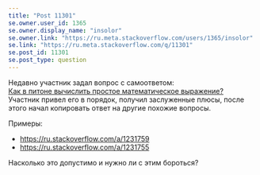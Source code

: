 ```yaml
---
title: "Post 11301"
se.owner.user_id: 1365
se.owner.display_name: "insolor"
se.owner.link: "https://ru.meta.stackoverflow.com/users/1365/insolor"
se.link: "https://ru.meta.stackoverflow.com/q/11301"
se.post_id: 11301
se.post_type: question
---
```

<p>Недавно участник задал вопрос с самоответом:<br />
<a href="https://ru.stackoverflow.com/q/1231360/1365">Как в питоне вычислить простое математическое выражение?</a><br />
Участник привел его в порядок, получил заслуженные плюсы, после этого начал копировать ответ на другие похожие вопросы.</p>
<p>Примеры:</p>
<ul>
<li><a href="https://ru.stackoverflow.com/a/1231759">https://ru.stackoverflow.com/a/1231759</a></li>
<li><a href="https://ru.stackoverflow.com/a/1231755">https://ru.stackoverflow.com/a/1231755</a></li>
</ul>
<p>Насколько это допустимо и нужно ли с этим бороться?</p>

